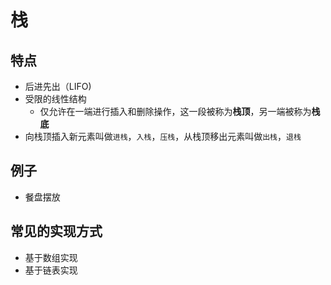 # 栈

## 特点

- 后进先出（LIFO)
- 受限的线性结构
    - 仅允许在一端进行插入和删除操作，这一段被称为**栈顶**，另一端被称为**栈底**
- 向栈顶插入新元素叫做`进栈`，`入栈`，`压栈`，从栈顶移出元素叫做`出栈`，`退栈`

## 例子

- 餐盘摆放

## 常见的实现方式

- 基于数组实现
- 基于链表实现
